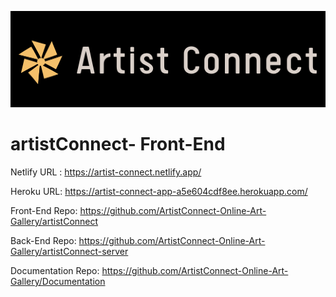 ![logo](./Logo.png) 
# artistConnect- Front-End 

Netlify URL : https://artist-connect.netlify.app/ 

Heroku URL: https://artist-connect-app-a5e604cdf8ee.herokuapp.com/

Front-End Repo: https://github.com/ArtistConnect-Online-Art-Gallery/artistConnect

Back-End Repo: https://github.com/ArtistConnect-Online-Art-Gallery/artistConnect-server

Documentation Repo: https://github.com/ArtistConnect-Online-Art-Gallery/Documentation

